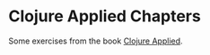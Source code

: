 # Clojure Applied Chapters

Some exercises from the book [Clojure Applied](https://pragprog.com/titles/vmclojeco/clojure-applied/).
